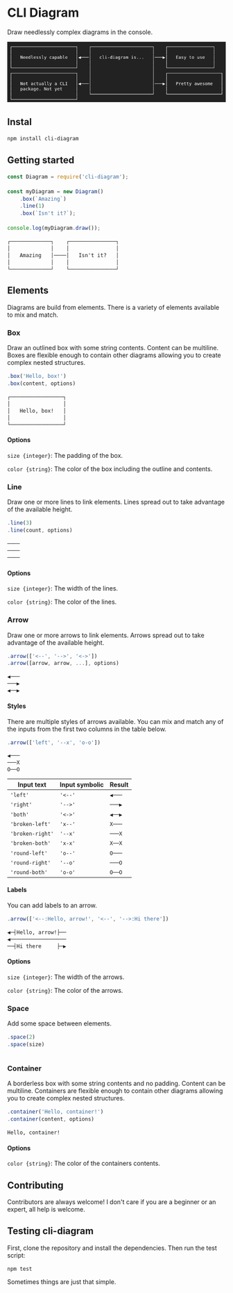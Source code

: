 # CLI Diagram

Draw needlessly complex diagrams in the console.

![cli-diagram example](./documentation/example.png)

## Instal

```shell
npm install cli-diagram
```

## Getting started

```javascript
const Diagram = require('cli-diagram');

const myDiagram = new Diagram()
    .box(`Amazing`)
    .line(1)
    .box(`Isn't it?`);

console.log(myDiagram.draw());
```

```plain
┌─────────────┐    ┌───────────────┐
│             │    │               │
│   Amazing   │────│   Isn't it?   │
│             │    │               │
└─────────────┘    └───────────────┘
```

## Elements

Diagrams are build from elements. There is a variety of elements available to mix and match.

### Box

Draw an outlined box with some string contents. Content can be multiline. Boxes are flexible enough to contain other diagrams allowing you to create complex nested structures.

```javascript
.box('Hello, box!')
.box(content, options)
```

```plain
┌─────────────────┐
│                 │
│   Hello, box!   │
│                 │
└─────────────────┘
```

#### Options

`size {integer}`: The padding of the box.

`color {string}`: The color of the box including the outline and contents.

### Line

Draw one or more lines to link elements. Lines spread out to take advantage of the available height.

```javascript
.line(3)
.line(count, options)
```

```plain
────
────
────
```

#### Options

`size {integer}`: The width of the lines.

`color {string}`: The color of the lines.

### Arrow

Draw one or more arrows to link elements. Arrows spread out to take advantage of the available height.

```javascript
.arrow(['<--', '-->', '<->'])
.arrow([arrow, arrow, ...], options)
```

```plain
◀───
───▶
◀──▶
```

#### Styles

There are multiple styles of arrows available. You can mix and match any of the inputs from the first two columns in the table below.

```javascript
.arrow(['left', '--x', 'o-o'])
```

```plain
◀───
───X
O──O
```

| Input text       | Input symbolic | Result |
|------------------|----------------|--------|
| `'left'`         | `'<--'`        | `◀───` |
| `'right'`        | `'-->'`        | `───▶` |
| `'both'`         | `'<->'`        | `◀──▶` |
| `'broken-left'`  | `'x--'`        | `X───` |
| `'broken-right'` | `'--x'`        | `───X` |
| `'broken-both'`  | `'x-x'`        | `X──X` |
| `'round-left'`   | `'o--'`        | `O───` |
| `'round-right'`  | `'--o'`        | `───O` |
| `'round-both'`   | `'o-o'`        | `O──O` |

#### Labels

You can add labels to an arrow.

```javascript
.arrow(['<--:Hello, arrow!', '<--', '-->:Hi there'])
```

```plain
◀─┤Hello, arrow!├──
◀──────────────────
──┤Hi there     ├─▶
```

#### Options

`size {integer}`: The width of the arrows.

`color {string}`: The color of the arrows.

### Space

Add some space between elements.

```javascript
.space(2)
.space(size)
```

```plain

```

### Container

A borderless box with some string contents and no padding. Content can be multiline. Containers are flexible enough to contain other diagrams allowing you to create complex nested structures.

```javascript
.container('Hello, container!')
.container(content, options)
```

```plain
Hello, container!
```

#### Options

`color {string}`: The color of the containers contents.

## Contributing

Contributors are always welcome! I don't care if you are a beginner or an expert, all help is welcome.

## Testing cli-diagram

First, clone the repository and install the dependencies. Then run the test script:

```plain
npm test
```

Sometimes things are just that simple.
